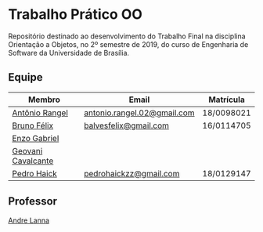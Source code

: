 # Trabalho Prático OO

Repositório destinado ao desenvolvimento do Trabalho Final na disciplina Orientação a Objetos, no 2º semestre de 2019, do curso de Engenharia de Software da Universidade de Brasília.

## Equipe

|Membro|Email|Matrícula|
|--|--|--|
|[Antônio Rangel](https://github.com/AntonioRangelC)|antonio.rangel.02@gmail.com|18/0098021|
|[Bruno Félix](https://github.com/Bruno-Felix)|balvesfelix@gmail.com|16/0114705|
|[Enzo Gabriel](https://github.com/enzinxd)|||
|[Geovani Cavalcante](https://github.com/geovanicv)|||
|[Pedro Haick](https://github.com/peHaick)|pedrohaickzz@gmail.com|18/0129147|

## Professor
[Andre Lanna](https://github.com/andrelanna)